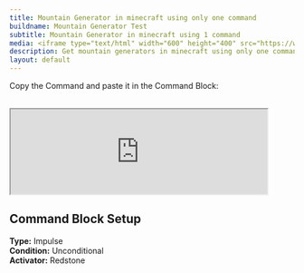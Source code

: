 ```yaml
---
title: Mountain Generator in minecraft using only one command
buildname: Mountain Generator Test
subtitle: Mountain Generator in minecraft using 1 command
media: <iframe type="text/html" width="600" height="400" src="https://www.youtube.com/embed/sTyiI6dciRc" frameborder="0"></iframe>
description: Get mountain generators in minecraft using only one command! These generators can generate different types of mountains in some clicks only. Terraforming made easy :)
layout: default
---
```


<p>

Copy the Command and paste it in the Command Block: <br/><br/>
<iframe src="https://myoctagon.github.io/asset/mountgenonecmd/command.html" width="90%"></iframe>

</p>

<h2 class="content-header">
Command Block Setup
</h2>

<p class="lead text-muted">

<b>Type:</b> Impulse <br>
<b>Condition:</b> Unconditional <br>
<b>Activator:</b> Redstone <br>

</p>

</h2>

<br/>

